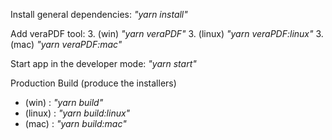 Install general dependencies: *"yarn install"*

Add veraPDF tool:
  3. (win) *"yarn veraPDF"*
  3. (linux) *"yarn veraPDF:linux"*
  3. (mac) *"yarn veraPDF:mac"*

Start app in the developer mode: *"yarn start"*

Production Build (produce the installers)
-  (win) : *"yarn build"*
-  (linux) : *"yarn build:linux"*
-  (mac) : *"yarn build:mac"*
